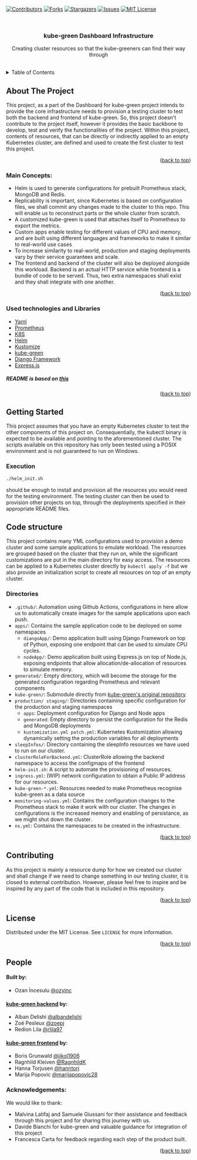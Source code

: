 <div id="top"></div>

[![Contributors][contributors-shield]][contributors-url]
[![Forks][forks-shield]][forks-url]
[![Stargazers][stars-shield]][stars-url]
[![Issues][issues-shield]][issues-url]
[![MIT License][license-shield]][license-url]

<br />
<div align="center">

<h3 align="center">kube-green Dashboard Infrastructure</h3>

  <p align="center">
    Creating cluster resources so that the kube-greeners can find their way through
    <br />
    <br />
  </p>
</div>


<details>
  <summary>Table of Contents</summary>
  <ol>
    <li>
      <a href="#about-the-project">About The Project</a>
      <ul>
        <li><a href="#main-concepts">Main Concepts</a></li>
        <li><a href="#used-technologies-and-libraries">Used Technologies and Libraries</a></li>
      </ul>
    </li>
    <li>
      <a href="#getting-started">Getting Started</a>
      <ul>
        <li><a href="#execution">Execution</a></li>
      </ul>
    </li>
    <li>
      <a href="#code-structure">Code Structure</a>
      <ul>
        <li><a href="#directories">Directories</a></li>
      </ul>
    </li>
    <li><a href="#contributing">Contributing</a></li>
    <li><a href="#license">License</a></li>
    <li><a href="#people">People</a></li>
    <li><a href="#acknowledgments">Acknowledgments</a></li>
  </ol>
</details>

## About The Project

This project, as a part of the Dashboard for kube-green project intends to provide the core infrastructure needs to provision a testing cluster to test both the backend and frontend of kube-green.
So, this project doesn't contribute to the project itself, however it provides the basic backbone to develop, test and verify the functionalities of the project.
Within this project, contents of resources, that can be directly or indirectly applied to an empty Kubernetes cluster, are defined and used to create the first cluster to test this project.

<p align="right">(<a href="#top">back to top</a>)</p>

### Main Concepts:
* Helm is used to generate configurations for prebuilt Prometheus stack, MongoDB and Redis.
* Replicability is important, since Kubernetes is based on configuration files, we shall commit any changes made to the cluster to this repo. This will enable us to reconstruct parts or the whole cluster from scratch.
* A customized kube-green is used that attaches itself to Prometheus to export the metrics.
* Custom apps enable testing for different values of CPU and memory, and are built using different languages and frameworks to make it similar to real-world use cases
* To increase similarity to real-world, production and staging deployments vary by their service guarantees and scale.
* The frontend and backend of the cluster will also be deployed alongside this workload. Backend is an actual HTTP service while frontend is a bundle of code to be served. Thus, two extra namespaces shall exist and they shall integrate with one another.
<p align="right">(<a href="#top">back to top</a>)</p>

### Used technologies and Libraries

* [Yaml](https://yaml.org/)
* [Prometheus](https://prometheus.io/)
* [K8S](https://kubernetes.io/)
* [Helm](https://helm.sh/)
* [Kustomize](https://kustomize.io/)
* [kube-green](https://github.com/kube-green/kube-green)
* [Django Framework](https://www.djangoproject.com/)
* [Express.js](https://expressjs.com/)

##### README is based on [this](https://github.com/othneildrew/Best-README-Template)
<p align="right">(<a href="#top">back to top</a>)</p>

## Getting Started

This project assumes that you have an empty Kubernetes cluster to test the other components of this project on.
Consequentially, the kubectl binary is expected to be available and pointing to the aforementioned cluster.
The scripts available on this repository has only been tested using a POSIX environment and is not guaranteed to run on Windows.


### Execution
```sh
./helm_init.sh
```
should be enough to install and provision all the resources you would need for the testing environment.
The testing cluster can then be used to provision other projects on top, through the deployments specified in their appropriate README files.

## Code structure
This project contains many YML configurations used to provision a demo cluster and some sample applications to emulate workload.
The resources are grouped based on the cluster that they run on, while the significant customizations are put in the main directory for easy access.
The resources can be applied to a Kubernetes cluster directly by `kubectl apply -f` but we also provide an initialization script to create all resources on top of an empty cluster.


### Directories
* `.github/`: Automation using Github Actions, configurations in here allow us to automatically create images for the sample applications upon each push.
* `apps/`: Contains the sample application code to be deployed on some namespaces
  * `diangoApp/`: Demo application built using Django Framework on top of Python, exposing one endpoint that can be used to simulate CPU cycles.
  * `nodeApp/`: Demo application built using Express.js on top of Node.js, exposing endpoints that allow allocation/de-allocation of resources to simulate memory.
* `generated/`: Empty directory, which will become the storage for the generated configuration regarding Prometheus and relevant components
* `kube-green/`: Submodule directly from [kube-green's original repository](https://github.com/kube-green/kube-green)
* `production/ staging/`: Directories containing specific configuration for the production and staging namespaces
  * `apps`: Deployment configuration for Django and Node apps
  * `generated`: Empty directory to persist the configuration for the Redis and MongoDB deployments
  * `kustomization.yml patch.yml`: Kubernetes Kustomization allowing dynamically setting the production variables for all deployments
* `sleepInfos/`: Directory containing the sleepInfo resources we have used to run on our cluster.
* `clusterRoleForBackend.yml`: ClusterRole allowing the backend namespace to access the configmaps of the frontend
* `helm-init.sh`: A script to automate the provisioning of resources.
* `ingress.yml`: (WIP) network configuration to obtain a Public IP address for our resources.
* `kube-green-*.yml`: Resources needed to make Prometheus recognise kube-green as a data source
* `monitoring-values.yml`: Contains the configuration changes to the Prometheus stack to make it work with our cluster. The changes in configurations is the increased memory and enabling of persistance, as we might shut down the cluster.
* `ns.yml`: Contains the namespaces to be created in the infrastructure.

<p align="right">(<a href="#top">back to top</a>)</p>

## Contributing

As this project is mainly a resource dump for how we created our cluster and shall change if we need to change something in our testing cluster, it is closed to external contribution.
However, please feel free to inspire and be inspired by any part of the code that is included in this repository.

<p align="right">(<a href="#top">back to top</a>)</p>

## License

Distributed under the MIT License. See `LICENSE` for more information.

<p align="right">(<a href="#top">back to top</a>)</p>

## People
#### Built by:
* Ozan İncesulu [@ozyinc](https://github.com/ozyinc)
#### [kube-green backend](https://github.com/kube-greeners/backend/) by:
* Alban Delishi [@albandelishi](https://github.com/albandelishi)
* Zoé Pesleux [@zoepj](https://github.com/zoepj)
* Redion Lila [@rlila97](https://github.com/rlila97)
#### [kube-green frontend](https://github.com/kube-greeners/frontend/) by:
* Boris Grunwald [@jikol1906](https://github.com/jikol1906)
* Ragnhild Kleiven [@RagnhildK](https://github.com/RagnhildK)
* Hanna Torjusen [@hanntorj](https://github.com/hanntorj)
* Marija Popovic [@marijapopovic28](https://github.com/marijapopovic28)
### Acknowledgements:
We would like to thank:
* Malvina Latifaj and Samuele Giussani for their assistance and feedback through this project and for sharing this journey with us.
* Davide Bianchi for kube-green and valuable guidance for integration of this project
* Francesca Carta for feedback regarding each step of the product built.

<p align="right">(<a href="#top">back to top</a>)</p>

[contributors-shield]: https://img.shields.io/github/contributors/kube-greeners/infrastructure.svg?style=for-the-badge
[contributors-url]: https://github.com/kube-greeners/infrastructure/graphs/contributors
[forks-shield]: https://img.shields.io/github/forks/kube-greeners/infrastructure.svg?style=for-the-badge
[forks-url]: https://github.com/kube-greeners/infrastructure/network/members
[stars-shield]: https://img.shields.io/github/stars/kube-greeners/infrastructure.svg?style=for-the-badge
[stars-url]: https://github.com/kube-greeners/infrastructure/stargazers
[issues-shield]: https://img.shields.io/github/issues/kube-greeners/infrastructure.svg?style=for-the-badge
[issues-url]: https://github.com/kube-greeners/infrastructure/issues
[license-shield]: https://img.shields.io/github/license/kube-greeners/infrastructure.svg?style=for-the-badge
[license-url]: https://github.com/kube-greeners/infrastructure/blob/dev/LICENSE
